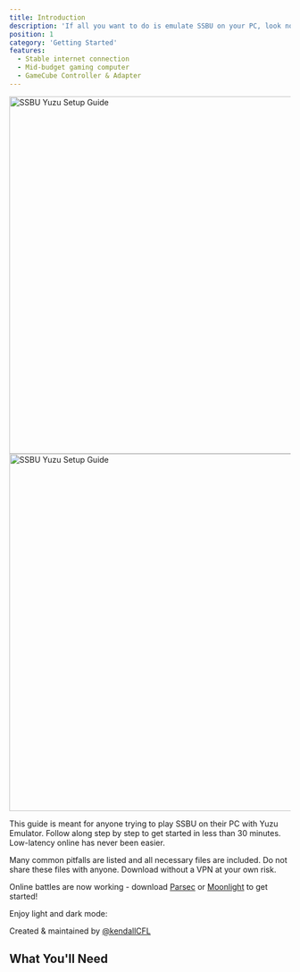 ```yaml
---
title: Introduction
description: 'If all you want to do is emulate SSBU on your PC, look no farther. From file dumps to controller & online instructions, we have it all.'
position: 1
category: 'Getting Started'
features:
  - Stable internet connection  
  - Mid-budget gaming computer
  - GameCube Controller & Adapter
---
```


<img src="/preview-light.jpg" class="light-img" width="1280" height="640" alt="SSBU Yuzu Setup Guide" />
<img src="/preview-dark.jpg" class="dark-img" width="1280" height="640" alt="SSBU Yuzu Setup Guide" />

<p>This guide is meant for anyone trying to play SSBU on their PC with Yuzu Emulator. Follow along step by step to get started in less than 30 minutes. Low-latency online has never been easier.</p>

<p>Many common pitfalls are listed and all necessary files are included. Do not share these files with anyone. Download without a VPN at your own risk.</p>

<alert type="success">

Online battles are now working - download [Parsec](https://parsecgaming.com/) or [Moonlight](https://moonlight-stream.org/) to get started!

</alert>

<p class="flex items-center">Enjoy light and dark mode:&nbsp;<app-color-switcher class="inline-flex ml-2"></app-color-switcher></p>

Created & maintained by [@kendallCFL](https://twitter.com/@kendallCFL)

## What You'll Need

<list :items="features"></list>




